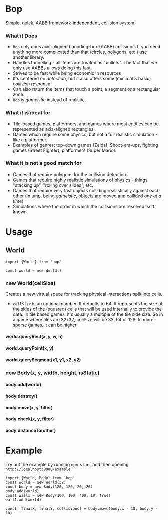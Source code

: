 # Bop
Simple, quick, AABB framework-independent, collision system.

### What it Does
* `Bop` only does axis-aligned bounding-box (AABB) collisions. If you need anything
  more complicated than that (circles, polygons, etc.) use another library.
* Handles tunnelling - all items are treated as "bullets". The fact that we only
  use AABBs allows doing this fast.
* Strives to be fast while being economic in resources
* It's centered on *detection*, but it also offers some (minimal & basic) *collision response*
* Can also return the items that touch a point, a segment or a rectangular zone.
* `Bop` is _gameistic_ instead of realistic.


### What it is ideal for

* Tile-based games, platformers, and games where most entities can be represented
  as axis-aligned rectangles.
* Games which require some physics, but not a full realistic simulation - like a platformer.
* Examples of genres: top-down games (Zelda), Shoot-em-ups, fighting games (Street
  Fighter), platformers (Super Mario).

### What it is not a good match for

* Games that require polygons for the collision detection
* Games that require highly realistic simulations of physics - things "stacking
  up", "rolling over slides", etc.
* Games that require very fast objects colliding reallistically against each other
  (in ump, being _gameistic_, objects are moved and collided _one at a time_)
* Simulations where the order in which the collisions are resolved isn't known.

# Usage

## World

```
import {World} from 'bop'

const world = new World()
```

### new World(cellSize)

Creates a new virtual space for tracking physical interactions split into cells.

- `cellSize` Is an optional number. It defaults to 64. It represents the size of
  the sides of the (squared) cells that will be used internally to provide the data.
  In tile based games, it's usually a multiple of the tile side size. So in a game
  where tiles are 32x32, cellSize will be 32, 64 or 128. In more sparse games,
  it can be higher.

#### world.queryRect(x, y, w, h)
#### world.queryPoint(x, y)
#### world.querySegment(x1, y1, x2, y2)

### new Body(x, y, width, height, isStatic)
#### body.add(world)
#### body.destroy()
#### body.move(x, y, filter)
#### body.check(x, y, filter)
#### body.distanceTo(other)

# Example
Try out the example by running `npm start` and then opening `http://localhost:8080/example`

```
import {World, Body} from 'bop'
const world = new World(32)
const body = new Body(120, 120, 20, 20)
body.add(world)
const wall1 = new Body(100, 100, 400, 10, true)
wall1.add(world)

const [finalX, finalY, collisions] = body.move(body.x - 10, body.y - 10)
```
